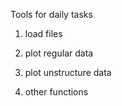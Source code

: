 Tools for daily tasks

1) load files 

2) plot regular data

3) plot unstructure data

4) other functions


